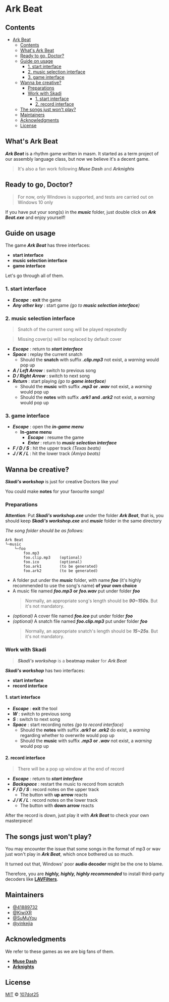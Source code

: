 # Ark Beat
## Contents
<!-- TOC -->

- [Ark Beat](#ark-beat)
  - [Contents](#contents)
  - [What's Ark Beat](#whats-ark-beat)
  - [Ready to go, Doctor?](#ready-to-go-doctor)
  - [Guide on usage](#guide-on-usage)
    - [1. start interface](#1-start-interface)
    - [2. music selection interface](#2-music-selection-interface)
    - [3. game interface](#3-game-interface)
  - [Wanna be creative?](#wanna-be-creative)
    - [Preparations](#preparations)
    - [Work with Skadi](#work-with-skadi)
      - [1. start interface](#1-start-interface-1)
      - [2. record interface](#2-record-interface)
  - [The songs just won't play?](#the-songs-just-wont-play)
  - [Maintainers](#maintainers)
  - [Acknowledgments](#acknowledgments)
  - [License](#license)

<!-- /TOC -->

## What's Ark Beat
***Ark Beat*** is a rhythm game written in masm. It started as a term project of our assembly language class, but now we believe it's a decent game.
> It's also a fan work following ***Muse Dash*** and ***Arknights***
## Ready to go, Doctor?
> For now, only Windows is supported, and tests are carried out on Windows 10 only

If you have put your song(s) in the ***music*** folder, just double click on ***Ark Beat.exe*** and enjoy yourself!
## Guide on usage
The game ***Ark Beat*** has three interfaces: 
+ **start interface**
+ **music selection interface**
+ **game interface**

Let's go through all of them.
### 1. start interface
+ ***Escape*** : **exit** the game
+ ***Any other key*** : start game *(go to **music selection interface**)*
### 2. music selection interface
> Snatch of the current song will be played repeatedly

> Missing cover(s) will be replaced by default cover
+ ***Escape*** : return to ***start interface***
+ ***Space*** : replay the current snatch
  + Should the **snatch** with suffix ***.clip.mp3*** not exist, a *warning* would pop up
+ ***A / Left Arrow*** : switch to previous song
+ ***D / Right Arrow*** : switch to next song
+ ***Return*** : start playing *(go to **game interface**)*
  + Should the **music** with suffix ***.mp3*** **or** ***.wav*** not exist, a *warning* would pop up
  + Should the **notes** with suffix ***.ark1*** **and** ***.ark2*** not exist, a *warning* would pop up
### 3. game interface
+ ***Escape*** : open the ***in-game menu***
  + **In-game menu**
    + ***Escape*** : resume the game
    + ***Enter*** : return to ***music selection interface***
+ ***F / D / S*** : hit the upper track *(Texas beats)*
+ ***J / K / L*** : hit the lower track *(Amiya beats)*
## Wanna be creative?
***Skadi's workshop*** is just for creative Doctors like you!

You could make **notes** for your favourite songs!
### Preparations
**Attention**: Put ***Skadi's workshop.exe*** under the folder ***Ark Beat***, that is, you should keep ***Skadi's workshop.exe*** and ***music*** folder in the same directory

*The song folder should be as follows:*
```
Ark Beat
└─music
    └─foo
        foo.mp3
        foo.clip.mp3    (optional)
        foo.ico         (optional)
        foo.ark1        (to be generated)
        foo.ark2        (to be generated)
```
+ A folder put under the ***music*** folder, with name ***foo*** (it's highly recommended to use the song's name) **of your own choice**
+ A music file named ***foo.mp3*** **or** ***foo.wav*** put under folder ***foo***
  > Normally, an appropriate song's length should be ***90~150s***. But it's not mandatory.
+ *(optional)* A cover file named ***foo.ico*** put under folder ***foo***
+ *(optional)* A snatch file named ***foo.clip.mp3*** put under folder ***foo***
  > Normally, an appropriate snatch's length should be ***15~25s***. But it's not mandatory.

### Work with Skadi
> ***Skadi's workshop*** is a **beatmap maker** for ***Ark Beat***

***Skadi's workshop*** has two interfaces: 
+ **start interface**
+ **record interface**
#### 1. start interface
+ ***Escape*** : **exit** the tool
+ ***W*** : switch to previous song
+ ***S*** : switch to next song
+ ***Space*** : start recording notes *(go to record interface)*
  + Should the **notes** with suffix ***.ark1*** **or** ***.ark2*** do exist, a *warning* regarding whether to overwrite would pop up
  + Should the **music** with suffix ***.mp3*** **or** ***.wav*** not exist, a *warning* would pop up
#### 2. record interface
> There will be a pop up window at the end of record
+ ***Escape*** : return to ***start interface***
+ ***Backspace*** : restart the music to record from scratch
+ ***F / D / S*** : record notes on the upper track
  + The button with **up arrow** reacts
+ ***J / K / L*** : record notes on the lower track
  + The button with **down arrow** reacts

After the record is down, just play it with ***Ark Beat*** to check your own masterpiece!

## The songs just won't play?
You may encounter the issue that some songs in the format of mp3 or wav just won't play in ***Ark Beat***, which once bothered us so much.

It turned out that, Windows' poor **audio decoder** might be the one to blame.

Therefore, you are ***highly, highly, highly recommended*** to install third-party decoders like [**LAVFilters**](https://github.com/Nevcairiel/LAVFilters/releases).

## Maintainers
+ [@41889732](https://github.com/41889732)
+ [@KiwiXR](https://github.com/KiwiXR)
+ [@SuMuYou](https://github.com/SuMuyou)
+ [@yinkejia](https://github.com/yinkejia)

## Acknowledgments
We refer to these games as we are big fans of them.
+ [**Muse Dash**](http://www.peroperogames.com/)
+ [**Arknights**](https://ak.hypergryph.com/)

## License
[MIT](https://github.com/107dot25/Ark-Beat/blob/main/LICENSE) © [107dot25](https://github.com/107dot25)